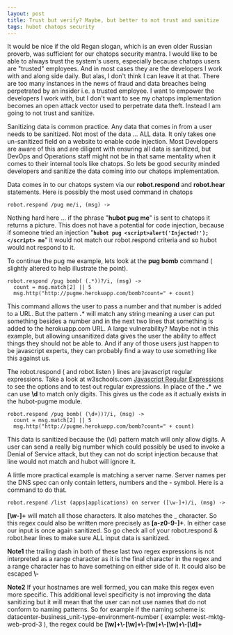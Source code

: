 ```yaml
---
layout: post
title: Trust but verify? Maybe, but better to not trust and sanitize
tags: hubot chatops security
---
```


It would be nice if the old Regan slogan, which is an even older Russian proverb, was sufficient for our chatops security mantra.  I would like to be able to always trust the system's users, especially because chatops users are "trusted" employees.  And in most cases they are the developers I work with and along side daily.   But alas, I don't think I can leave it at that.  There are too many instances in the news of fraud and data breaches being perpetrated by an insider i.e. a trusted employee.   I want to empower the developers I work with, but I don't want to see my chatops implementation becomes an open attack vector used to perpetrate data theft.    Instead I am going to not trust and sanitize.

Sanitizing data is common practice.  Any data that comes in from a user needs to be sanitized.  Not most of the data ... ALL data.   It only takes one un-sanitized field on a website to enable code injection.  Most Developers are aware of this and are diligent with ensuring all data is sanitized, but DevOps and Operations staff might not be in that same mentality when it comes to their internal tools like chatops.   So lets be good security minded developers and sanitize the data coming into our chatops implementation.

Data comes in to our chatops system via our **robot.respond** and **robot.hear** statements. Here is possibly the most used command in chatops

```
robot.respond /pug me/i, (msg) ->
```

Nothing hard here ... if the phrase "**hubot pug me**" is sent to chatops it returns a picture.  This does not have a potential for code injection, because if someone tried an injection "**`hubot pug <script>alert('Injected!');</script> me`**" it would not match our robot.respond criteria and so hubot would not respond to it.

To continue the pug me example, lets look at the **pug bomb** command ( slightly altered to help illustrate the point).

```
robot.respond /pug bomb( (.*))?/i, (msg) ->
  count = msg.match[2] || 5
  msg.http("http://pugme.herokuapp.com/bomb?count=" + count)
```

This command allows the user to pass a number and that number is added to a URL.  But the pattern **.*** will match any string meaning a user can put something besides a number and in the next two lines that something is added to the herokuapp.com URL.   A large vulnerability?  Maybe not in this example, but allowing unsanitized data gives the user the ability to affect things they should not be able to.   And if any of those users just happen to be javascript experts, they can probably find a way to use something like this against us.

The robot.respond ( and robot.listen ) lines are javascript regular expressions.  Take a look at w3schools.com  [Javascript Regular Expressions](http://www.w3schools.com/jsref/jsref_obj_regexp.asp) to see the options and to test out regular expressions.  In place of the **.*** we can use **\d** to match only digits.  This gives us the code as it actually exists in the hubot-pugme module.

```
robot.respond /pug bomb( (\d+))?/i, (msg) ->
  count = msg.match[2] || 5
  msg.http("http://pugme.herokuapp.com/bomb?count=" + count)
```

This data is sanitized because the (\d) pattern match will only allow digits.  A user can send a really big number which could possibly be used to invoke a Denial of Service attack, but they can not do script injection because that line would not match and hubot will ignore it.

A little more practical example is matching a server name.  Server names per the DNS spec can only contain letters, numbers and the - symbol.  Here is a command to do that.

```
robot.respond /list (apps|applications) on server ([\w-]+)/i, (msg) ->
```

**[\w-]+** will match all those characters.  It also matches the _ character.  So this regex could also be written more precisely as **[a-z0-9-]+**.  In either case our input is once again sanitized.   So go check all of your robot.respond & robot.hear lines to make sure ALL input data is sanitized.


**Note1** the trailing dash in both of these last two regex expressions is not interpreted as a range character as it is the final character in the regex and a range character has to have something on either side of it.  It could also be escaped **\\-**

**Note2**  If your hostnames are well formed, you can make this regex even more specific.  This additional level specificity is not improving the data sanitizing but it will mean that the user can not use names that do not conform to naming patterns.  So for example if the naming scheme is:  datacenter-business_unit-type-environment-number ( example: west-mktg-web-prod-3 ), the regex could be **[\w]+\\-[\w]+\\-[\w]+\\-[\w]+\\-[\d]+**
